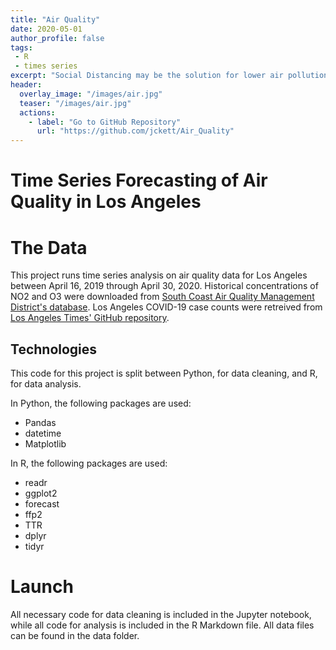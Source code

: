 ```yaml
---
title: "Air Quality"
date: 2020-05-01
author_profile: false
tags: 
 - R
 - times series
excerpt: "Social Distancing may be the solution for lower air pollution."
header:
  overlay_image: "/images/air.jpg"
  teaser: "/images/air.jpg"
  actions:
    - label: "Go to GitHub Repository"
      url: "https://github.com/jckett/Air_Quality"
---
```


# Time Series Forecasting of Air Quality in Los Angeles

# The Data

This project runs time series analysis on air quality data for Los Angeles between April 16, 2019 through April 30, 2020. Historical concentrations of NO2 and O3 were downloaded from [South Coast Air Quality Management District's database](https://xappprod.aqmd.gov/aqdetail/AirQuality/HistoricalData). Los Angeles COVID-19 case counts were retreived from [Los Angeles Times' GitHub repository](https://github.com/datadesk/california-coronavirus-data). 

## Technologies

This code for this project is split between Python, for data cleaning, and R, for data analysis. 

In Python, the following packages are used:
 - Pandas
 - datetime
 - Matplotlib
 
In R, the following packages are used:
 - readr
 - ggplot2
 - forecast
 - ffp2
 - TTR
 - dplyr
 - tidyr
 
# Launch

All necessary code for data cleaning is included in the Jupyter notebook, while all code for analysis is included in the R Markdown file. All data files can be found in the data folder. 
